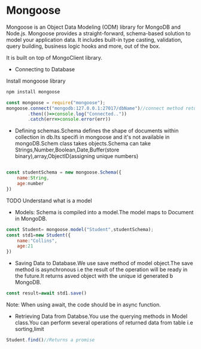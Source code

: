 # Mongoose

Mongoose is an Object Data Modeling (ODM) library for MongoDB and Node.js. Mongoose provides a straight-forward, schema-based solution to model your application data. It includes built-in type casting, validation, query building, business logic hooks and more, out of the box.

It is built on top of MongoClient library.


- Connecting to Database

Install mongoose library

```bash
npm install mongoose
```

```js
const mongoose = require("mongoose");
mongoose.connect("mongodb:127.0.0.1:27017/dbName")//connect method returns a promise
        .then(()=>console.log("Connected.."))
        .catch(err=>console.error(err))
```

- Defining schemas.Schema defines the shape of documents within collection in db.Its specifi in mongoose and it's not available in mongoDB.Schem class takes objects.Schema can take Strings,Number,Boolean,Date,Buffer(store binary),array,ObjectID(assigning unique numbers)

```js

const studentSchema = new mongoose.Schema({
    name:String,
    age:number
})
```

TODO Understand what is a model

- Models: Schema is compiled into a model.The model maps to Document in MongoDB.

```js
const Student= mongoose.model("Student",studentSchema);
const std1=new Student({
    name:"Collins",
    age:21
})
```

- Saving Data to Database.We use save method of model object.The save method is asynchronous i.e the result of the operation will be ready in the future.It returns asved object with the unique id generated b MongoDB.

```js
const result=await std1.save()
```

Note: When using await, the code should be in async function.

- Retrieving Data from Databse.You use the querying methods in Model class.You can perform several operations of returned data from table i.e sorting,limit

```js
Student.find()//Returns a promise
```